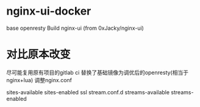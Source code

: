 # nginx-ui-docker
base openresty Build nginx-ui (from 0xJacky/nginx-ui)

# 对比原本改变
尽可能复用原有项目的gitlab ci
替换了基础镜像为调优后的openresty(相当于nginx+lua)
调整nginx.conf


sites-available
sites-enabled
ssl
stream.conf.d
streams-available
streams-enabled